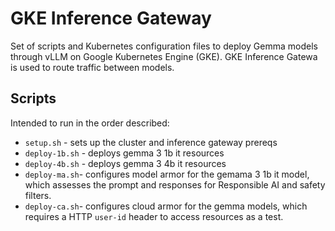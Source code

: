 # GKE Inference Gateway

Set of scripts and Kubernetes configuration files to deploy Gemma models through vLLM on Google Kubernetes Engine (GKE). GKE Inference Gatewa is used to route traffic between models.

## Scripts
Intended to run in the order described:

- `setup.sh` - sets up the cluster and inference gateway prereqs
- `deploy-1b.sh` - deploys gemma 3 1b it resources
- `deploy-4b.sh` - deploys gemma 3 4b it resources
- `deploy-ma.sh`- configures model armor for the gemama 3 1b it model, which assesses the prompt and responses for Responsible AI and safety filters.
- `deploy-ca.sh`- configures cloud armor for the gemma models, which requires a HTTP `user-id` header to access resources as a test.
